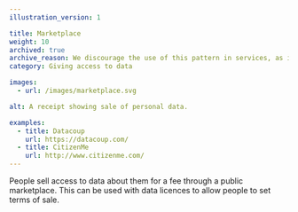 ```yaml
---
illustration_version: 1

title: Marketplace
weight: 10
archived: true
archive_reason: We discourage the use of this pattern in services, as in our view it does not help the user give informed consent.
category: Giving access to data

images:
  - url: /images/marketplace.svg

alt: A receipt showing sale of personal data.

examples:
  - title: Datacoup
    url: https://datacoup.com/
  - title: CitizenMe
    url: http://www.citizenme.com/
---
```


People sell access to data about them for a fee through a public marketplace. This can be used with data licences to allow people to set terms of sale.
